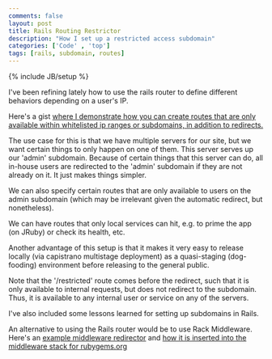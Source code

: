 ```yaml
---
comments: false
layout: post
title: Rails Routing Restrictor
description: "How I set up a restricted access subdomain"
categories: ['Code' , 'top']
tags: [rails, subdomain, routes]
---
```

{% include JB/setup %}

I've been refining lately how to use the rails router to define
different behaviors depending on a user's IP.

Here's a gist [where I demonstrate how you can create routes
that are only available within whitelisted ip ranges or
subdomains, in addition to redirects.](https://gist.github.com/bf4/5320631)

The use case for this is that we have multiple servers for
our site, but we want certain things to only happen on one of
them.  This server serves up our 'admin' subdomain.  Because
of certain things that this server can do, all in-house users
are redirected to the 'admin' subdomain if they are not already
on it. It just makes things simpler.

We can also specify certain routes that are only available to
users on the admin subdomain (which may be irrelevant
given the automatic redirect, but nonetheless).

We can have routes that only local services
can hit, e.g. to prime the app (on JRuby) or check its 
health, etc.

Another advantage of this setup is that it makes it very easy to
release locally (via capistrano multistage deployment) as a 
quasi-staging (dog-fooding) environment before releasing 
to the general public.

Note that the '/restricted' route comes before the redirect, such
that it is only available to internal requests, but does not
redirect to the subdomain. Thus, it is available to any internal
user or service on any of the servers.

I've also included some lessons learned for setting up subdomains
in Rails.

<script src="https://gist.github.com/bf4/5320631.js"></script>

An alternative to using the Rails router would be to use
Rack Middleware.  Here's an [example middleware redirector](https://github.com/rubygems/rubygems.org/blob/4c8d57f8ba5c248a6cbc030e6493cdf6c38e5892/app/middleware/redirector.rb) and [how it is inserted into the middleware stack for rubygems.org](https://github.com/rubygems/rubygems.org/blob/5edbc44beb0ba99f9212b48d2a1efe307b613c27/config/application.rb#L27)
